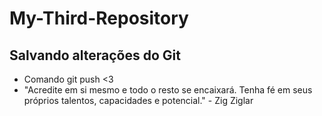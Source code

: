 # My-Third-Repository
## Salvando alterações do Git 

* Comando git push <3
* "Acredite em si mesmo e todo o resto se encaixará. Tenha fé em seus próprios talentos, capacidades e potencial." - Zig Ziglar 


